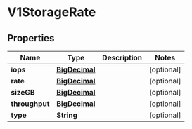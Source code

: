 # V1StorageRate

## Properties
Name | Type | Description | Notes
------------ | ------------- | ------------- | -------------
**iops** | [**BigDecimal**](BigDecimal.md) |  |  [optional]
**rate** | [**BigDecimal**](BigDecimal.md) |  |  [optional]
**sizeGB** | [**BigDecimal**](BigDecimal.md) |  |  [optional]
**throughput** | [**BigDecimal**](BigDecimal.md) |  |  [optional]
**type** | **String** |  |  [optional]
